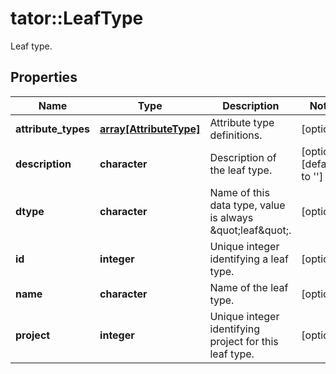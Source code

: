 # tator::LeafType

Leaf type.
## Properties
Name | Type | Description | Notes
------------ | ------------- | ------------- | -------------
**attribute_types** | [**array[AttributeType]**](AttributeType.md) | Attribute type definitions. | [optional] 
**description** | **character** | Description of the leaf type. | [optional] [default to &#39;&#39;]
**dtype** | **character** | Name of this data type, value is always \&quot;leaf\&quot;. | [optional] 
**id** | **integer** | Unique integer identifying a leaf type. | [optional] 
**name** | **character** | Name of the leaf type. | [optional] 
**project** | **integer** | Unique integer identifying project for this leaf type. | [optional] 


